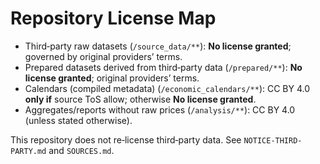 # Repository License Map

- Third‑party raw datasets (`/source_data/**`): **No license granted**; governed by original providers’ terms.
- Prepared datasets derived from third‑party data (`/prepared/**`): **No license granted**; original providers’ terms.
- Calendars (compiled metadata) (`/economic_calendars/**`): CC BY 4.0 **only if** source ToS allow; otherwise **No license granted**.
- Aggregates/reports without raw prices (`/analysis/**`): CC BY 4.0 (unless stated otherwise).

This repository does not re‑license third‑party data. See `NOTICE-THIRD-PARTY.md` and `SOURCES.md`.

